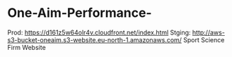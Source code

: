 # One-Aim-Performance-
Prod: https://d161z5w64olr4v.cloudfront.net/index.html 
Stging: http://aws-s3-bucket-oneaim.s3-website.eu-north-1.amazonaws.com/
Sport Science Firm Website
